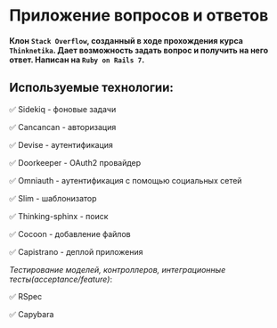 # **Приложение вопросов и ответов**
#### Клон `Stack Overflow`, созданный в ходе прохождения курса `Thinknetika`. Дает возможность задать вопрос и получить на него ответ. Написан на `Ruby on Rails 7`.

## **Используемые технологии:**    
:white_check_mark: Sidekiq - фоновые задачи 

:white_check_mark: Cancancan - авторизация

:white_check_mark: Devise - аутентификация

:white_check_mark: Doorkeeper - OAuth2 провайдер

:white_check_mark: Omniauth - аутентификация с помощью социальных сетей

:white_check_mark: Slim - шаблонизатор 

:white_check_mark: Thinking-sphinx - поиск  

:white_check_mark: Сocoon - добавление файлов  

:white_check_mark: Capistrano - деплой приложения

*Тестирование моделей, контроллеров, интеграционные тесты(acceptance/feature)*:

:white_check_mark: RSpec

:white_check_mark: Capybara
